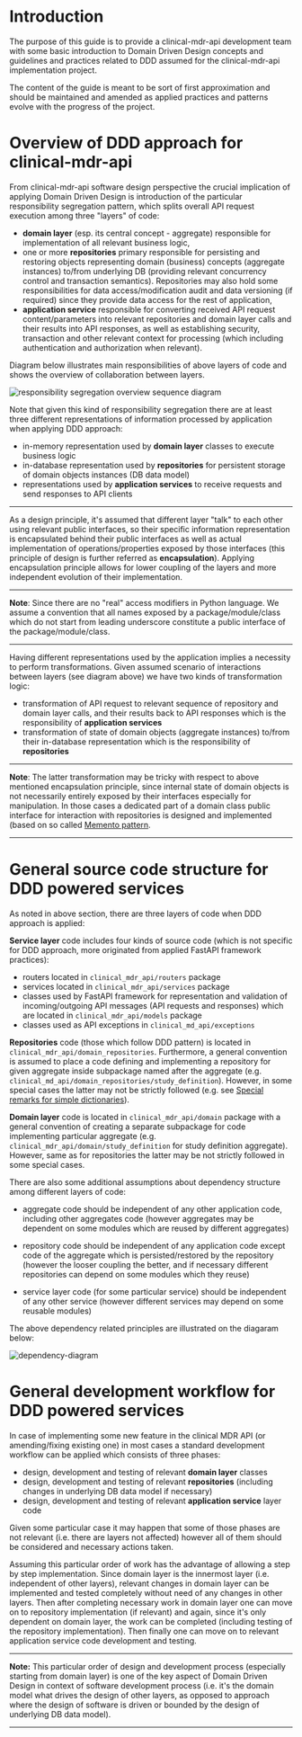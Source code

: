 # Introduction

The purpose of this guide is to provide a clinical-mdr-api development team with some basic introduction to Domain Driven
Design concepts and guidelines and practices related to DDD assumed for the clinical-mdr-api implementation project.

The content of the guide is meant to be sort of first approximation and should be maintained and amended as applied practices
and patterns evolve with the progress of the project.

# Overview of DDD approach for clinical-mdr-api

From clinical-mdr-api software design perspective the crucial implication of applying Domain Driven Design is
introduction of the particular responsibility segregation pattern, which splits overall API request execution among
three "layers" of code:
* **domain layer** (esp. its central concept - aggregate) responsible for implementation of all relevant
  business logic,
* one or more **repositories** primary responsible for persisting and restoring objects representing domain (business) 
  concepts (aggregate instances) to/from underlying DB (providing relevant concurrency control and transaction semantics). 
  Repositories may also hold some responsibilities for data access/modification
  audit and data versioning (if required) since they provide data access for the rest of application,
* **application service** responsible for converting received API request content/parameters into relevant repositories and
  domain layer calls and their results into API responses, as well as establishing security, transaction and other
  relevant context for processing (which including authentication and authorization when relevant).

Diagram below illustrates main responsibilities of above layers of code and shows the overview of collaboration
between layers.

![responsibility segregation overview sequence diagram](ddd_responsibility_segregation_overview.png)

Note that given this kind of responsibility segregation there are at least three different representations of 
information processed by application when applying DDD approach:
* in-memory representation used by **domain layer** classes to execute business logic
* in-database representation used by **repositories** for persistent storage of domain objects instances (DB data model)
* representations used by **application services** to receive requests and send responses to API clients

---

As a design principle, it's assumed that different layer "talk" to each other using relevant public interfaces, 
so their specific 
information representation is encapsulated behind their public interfaces as well as actual implementation of 
operations/properties exposed by those interfaces (this principle of design is further referred 
as **encapsulation**). Applying encapsulation principle allows for lower coupling of the layers and more
independent evolution of their implementation.

---

**Note**: Since there are no "real" access modifiers in Python language. We assume a convention that all names exposed
by a package/module/class which do not start from leading underscore constitute a public interface of the package/module/class.

---

Having different representations used by the application implies a necessity to perform transformations. Given assumed
scenario of interactions between layers (see diagram above) we have two kinds of transformation logic:
* transformation of API request to relevant sequence of repository and domain layer calls, and their results back to API responses
  which is the responsibility of **application services**
* transformation of state of domain objects (aggregate instances) to/from their in-database representation which is the
  responsibility of **repositories**
  
---

**Note**: The latter transformation may be tricky with respect to above mentioned encapsulation principle, since
internal state of domain objects is not necessarily entirely exposed by their interfaces especially for manipulation.
In those cases a dedicated part of a domain class public interface for interaction with repositories is designed 
and implemented (based on so called [Memento pattern](https://en.wikipedia.org/wiki/Memento_pattern).

---

# General source code structure for DDD powered services

As noted in above section, there are three layers of code when DDD approach is applied:

**Service layer** code includes four kinds of source code (which is not specific for DDD approach, more originated from
applied FastAPI framework practices):
* routers located in `clinical_mdr_api/routers` package
* services located in `clinical_mdr_api/services` package
* classes used by FastAPI framework for representation and validation of incoming/outgoing API messages 
  (API requests and responses) which are located in `clinical_mdr_api/models` package
* classes used as API exceptions in `clinical_md_api/exceptions`

**Repositories** code (those which follow DDD pattern) is located in `clinical_mdr_api/domain_repositories`. 
Furthermore, a general convention is assumed to place a code defining and implementing a repository for given aggregate inside
subpackage named after the aggregate (e.g. `clinical_md_api/domain_repositories/study_definition`). However, in some
special cases the latter may not be strictly followed (e.g. see 
[Special remarks for simple dictionaries](#special-remarks-for-simple-dictionaries)). 

**Domain layer** code is located in `clinical_mdr_api/domain` package with a general convention of creating a separate 
subpackage for code implementing particular aggregate (e.g. `clinical_mdr_api/domain/study_definition` for study 
definition aggregate). However, same as for repositories the latter may be not strictly followed in some special cases.

There are also some additional assumptions about dependency structure among different layers of code:

* aggregate code should be independent of any other application code, including other aggregates code 
  (however aggregates may be dependent on some modules which are reused by different aggregates)
  
* repository code should be independent of any application code except code of the aggregate which is 
  persisted/restored by the repository (however the looser coupling the better, and if necessary different repositories 
  can depend on some modules which they reuse)
  
* service layer code (for some particular service) should be independent of any other service 
  (however different services may depend on some reusable modules)
  
The above dependency related principles are illustrated on the diagaram below:

![dependency-diagram](dependency-graph.png)

# General development workflow for DDD powered services

In case of implementing some new feature in the clinical MDR API (or amending/fixing existing one) in most cases
a standard development workflow can be applied which consists of three phases:

* design, development and testing of relevant **domain layer** classes
* design, development and testing of relevant **repositories** (including changes in underlying DB 
  data model if necessary)
* design, development and testing of relevant **application service** layer code

Given some particular case it may happen that some of those phases are not relevant (i.e. there are layers not affected) 
however all of them should be considered and necessary actions taken.

Assuming this particular order of work has the advantage of allowing a step by step implementation. 
Since domain layer is the innermost layer
(i.e. independent of other layers), relevant changes in domain layer can be implemented and tested completely without 
need of any changes in other layers. Then after completing necessary work in domain layer one can move on to repository
implementation (if relevant) and again, since it's only dependent on domain layer, the work can be completed (including 
testing of the repository implementation). Then finally one can move on to relevant application service code development
and testing.

---

**Note:** This particular order of design and development process (especially starting from domain layer) is one of the
key aspect of Domain Driven Design in context of software development process (i.e. it's the domain model what drives 
the design of other layers, as opposed to approach where the design of software is driven or bounded by the design of 
underlying DB data model).

---

